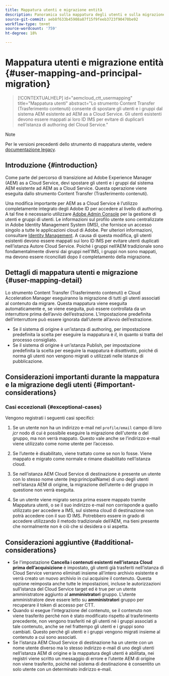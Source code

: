 ```yaml
---
title: Mappatura utenti e migrazione entità
description: Panoramica sulla mappatura degli utenti e sulla migrazione delle entità
source-git-commit: aeb8f633b45908a87f15f9feeb3723f90470be92
workflow-type: tm+mt
source-wordcount: '759'
ht-degree: 18%

---
```


# Mappatura utenti e migrazione entità {#user-mapping-and-principal-migration}

>[!CONTEXTUALHELP]
>id="aemcloud_ctt_usermapping"
>title="Mappatura utenti"
>abstract="Lo strumento Content Transfer (Trasferimento contenuti) consente di spostare gli utenti e i gruppi dal sistema AEM esistente ad AEM as a Cloud Service. Gli utenti esistenti devono essere mappati ai loro ID IMS per evitare di duplicarli nell’istanza di authoring del Cloud Service."

>[!NOTE]
>Per le versioni precedenti dello strumento di mappatura utente, vedere [documentazione legacy](/help/journey-migration/content-transfer-tool/user-mapping-tool-legacy/considerations-user-mapping-tool-legacy.md).

## Introduzione {#introduction}

Come parte del percorso di transizione ad Adobe Experience Manager (AEM) as a Cloud Service, devi spostare gli utenti e i gruppi dal sistema AEM esistente ad AEM as a Cloud Service. Questa operazione viene eseguita dallo strumento Content Transfer (Trasferimento contenuti).

Una modifica importante per AEM as a Cloud Service è l’utilizzo completamente integrato degli Adobe ID per accedere al livello di authoring. A tal fine è necessario utilizzare [Adobe Admin Console](https://helpx.adobe.com/it/enterprise/using/admin-console.html) per la gestione di utenti e gruppi di utenti. Le informazioni sul profilo utente sono centralizzate in Adobe Identity Management System (IMS), che fornisce un accesso singolo a tutte le applicazioni cloud di Adobe. Per ulteriori informazioni, consultare [Identity Management](https://experienceleague.adobe.com/docs/experience-manager-cloud-service/overview/what-is-new-and-different.html?lang=it#identity-management). A causa di questa modifica, gli utenti esistenti devono essere mappati sui loro ID IMS per evitare utenti duplicati nell’istanza Autore Cloud Service. Poiché i gruppi nell’AEM tradizionale sono fondamentalmente diversi dai gruppi nell’IMS, i gruppi non sono mappati, ma devono essere riconciliati dopo il completamento della migrazione.

## Dettagli di mappatura utenti e migrazione {#user-mapping-detail}

Lo strumento Content Transfer (Trasferimento contenuti) e Cloud Acceleration Manager eseguiranno la migrazione di tutti gli utenti associati al contenuto da migrare. Questa mappatura viene eseguita automaticamente e, se viene eseguita, può essere controllata da un interruttore prima dell’avvio dell’estrazione. L’impostazione predefinita dell’interruttore può essere ignorata dall’utente all’avvio dell’estrazione.

* Se il sistema di origine è un’istanza di authoring, per impostazione predefinita la scelta per eseguire la mappatura è _il_, in quanto si tratta del processo consigliato.
* Se il sistema di origine è un’istanza Publish, per impostazione predefinita la scelta per eseguire la mappatura è _disattivato_, poiché di norma gli utenti non vengono migrati o utilizzati nelle istanze di pubblicazione.

## Considerazioni importanti durante la mappatura e la migrazione degli utenti {#important-considerations}


### Casi eccezionali {#exceptional-cases}

Vengono registrati i seguenti casi specifici:

1. Se un utente non ha un indirizzo e-mail nel `profile/email` campo di loro *jcr* nodo di cui è possibile eseguire la migrazione dell&#39;utente o del gruppo, ma non verrà mappato. Questo vale anche se l’indirizzo e-mail viene utilizzato come nome utente per l’accesso.

1. Se l’utente è disabilitato, viene trattato come se non lo fosse. Viene mappato e migrato come normale e rimane disabilitato nell’istanza cloud.

1. Se nell’istanza AEM Cloud Service di destinazione è presente un utente con lo stesso nome utente (rep:principalName) di uno degli utenti nell’istanza AEM di origine, la migrazione dell’utente o del gruppo in questione non verrà eseguita.

1. Se un utente viene migrato senza prima essere mappato tramite Mappatura utenti, o se il suo indirizzo e-mail non corrisponde a quello utilizzato per accedere a IMS, sul sistema cloud di destinazione non potrà accedere con il suo ID IMS. Potrebbero essere in grado di accedere utilizzando il metodo tradizionale dell’AEM, ma tieni presente che normalmente non è ciò che si desidera o si aspetta.


## Considerazioni aggiuntive {#additional-considerations}

* Se l&#39;impostazione **Cancella i contenuti esistenti nell’istanza Cloud prima dell’acquisizione** è impostato, gli utenti già trasferiti nell’istanza di Cloud Service verranno eliminati insieme all’intero archivio esistente e verrà creato un nuovo archivio in cui acquisire il contenuto. Questa opzione reimposta anche tutte le impostazioni, incluse le autorizzazioni sull’istanza del Cloud Service target ed è true per un utente amministratore aggiunto al **amministratori** gruppo. L’utente amministratore deve essere letto su **amministratori** gruppo per recuperare il token di accesso per CTT.
* Quando si esegue l’integrazione del contenuto, se il contenuto non viene trasferito perché non è stato modificato rispetto al trasferimento precedente, non vengono trasferiti né gli utenti né i gruppi associati a tale contenuto, anche se nel frattempo gli utenti e i gruppi sono cambiati. Questo perché gli utenti e i gruppi vengono migrati insieme al contenuto a cui sono associati.
* Se l’istanza AEM Cloud Service di destinazione ha un utente con un nome utente diverso ma lo stesso indirizzo e-mail di uno degli utenti nell’istanza AEM di origine e la mappatura degli utenti è abilitata, nei registri viene scritto un messaggio di errore e l’utente AEM di origine non viene trasferito, poiché nel sistema di destinazione è consentito un solo utente con un determinato indirizzo e-mail.
